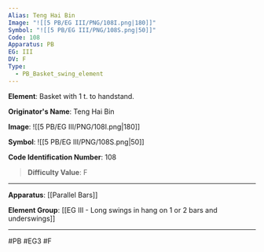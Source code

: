 ```yaml
---
Alias: Teng Hai Bin
Image: "![[5 PB/EG III/PNG/108I.png|180]]"
Symbol: "![[5 PB/EG III/PNG/108S.png|50]]"
Code: 108
Apparatus: PB
EG: III
DV: F
Type:
  - PB_Basket_swing_element
---
```

**Element**: Basket with 1 t. to handstand.

**Originator's Name**: Teng Hai Bin

**Image**:
![[5 PB/EG III/PNG/108I.png|180]]

**Symbol**:
![[5 PB/EG III/PNG/108S.png|50]]

**Code Identification Number**: 108

>**Difficulty Value**: F

___
**Apparatus**: [[Parallel Bars]]

**Element Group**: [[EG III - Long swings in hang on 1 or 2 bars and underswings]]
___
#PB #EG3 #F
